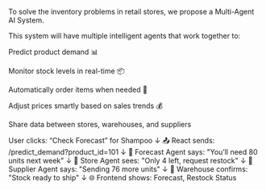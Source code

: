 To solve the inventory problems in retail stores, we propose a Multi-Agent AI System.

This system will have multiple intelligent agents that work together to:

Predict product demand 📊

Monitor stock levels in real-time 📦

Automatically order items when needed 🚛

Adjust prices smartly based on sales trends 💰

Share data between stores, warehouses, and suppliers

User clicks: “Check Forecast” for Shampoo
        ↓
📤 React sends: /predict_demand?product_id=101
        ↓
🧠 Forecast Agent says: "You’ll need 80 units next week"
        ↓
🏪 Store Agent sees: "Only 4 left, request restock"
        ↓
🚛 Supplier Agent says: "Sending 76 more units"
        ↓
🏢 Warehouse confirms: "Stock ready to ship"
        ↓
🌐 Frontend shows: Forecast, Restock Status
